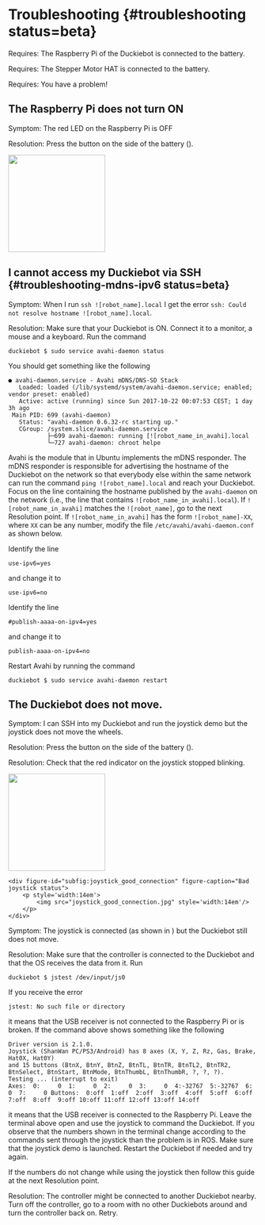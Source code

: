 # Troubleshooting {#troubleshooting status=beta}

<div class='requirements' markdown='1'>

Requires: The Raspberry Pi of the Duckiebot is connected to the battery.

Requires: The Stepper Motor HAT is connected to the battery.

Requires: You have a problem!

</div>

## The Raspberry Pi does not turn ON

Symptom: The red LED on the Raspberry Pi is OFF

Resolution: Press the button on the side of the battery ([](#fig:troubleshooting-battery-button)).

<div figure-id="fig:troubleshooting-battery-button" figure-caption="The power button on the RAVPower Battery.">
     <img src="battery_button.jpg" style='width: 14em'/>
</div>


## I cannot access my Duckiebot via SSH {#troubleshooting-mdns-ipv6 status=beta}

Symptom: When I run `ssh ![robot_name].local` I get the error `ssh: Could not resolve hostname ![robot_name].local`.

Resolution: Make sure that your Duckiebot is ON. Connect it to a monitor, a mouse and a keyboard. Run the command

    duckiebot $ sudo service avahi-daemon status

You should get something like the following

    ● avahi-daemon.service - Avahi mDNS/DNS-SD Stack
       Loaded: loaded (/lib/systemd/system/avahi-daemon.service; enabled; vendor preset: enabled)
       Active: active (running) since Sun 2017-10-22 00:07:53 CEST; 1 day 3h ago
     Main PID: 699 (avahi-daemon)
       Status: "avahi-daemon 0.6.32-rc starting up."
       CGroup: /system.slice/avahi-daemon.service
               ├─699 avahi-daemon: running [![robot_name_in_avahi].local
               └─727 avahi-daemon: chroot helpe

Avahi is the module that in Ubuntu implements the mDNS responder. The mDNS responder is responsible for advertising the hostname of the Duckiebot on the network so that everybody
else within the same network can run the command `ping ![robot_name].local` and reach your Duckiebot. Focus on the line containing the hostname published by the `avahi-daemon` on the network (i.e., the line that contains `![robot_name_in_avahi].local`).
If `![robot_name_in_avahi]` matches the `![robot_name]`, go to the next Resolution point.
If `![robot_name_in_avahi]` has the form `![robot_name]-XX`, where `XX` can be any number,
modify the file `/etc/avahi/avahi-daemon.conf` as shown below.

Identify the line

    use-ipv6=yes

and change it to

    use-ipv6=no

Identify the line

    #publish-aaaa-on-ipv4=yes

and change it to

    publish-aaaa-on-ipv4=no

Restart Avahi by running the command

    duckiebot $ sudo service avahi-daemon restart


## The Duckiebot does not move.

Symptom: I can SSH into my Duckiebot and run the joystick demo but the joystick does not move the wheels.

Resolution: Press the button on the side of the battery ([](#fig:troubleshooting-battery-button)).


Resolution: Check that the red indicator on the joystick stopped blinking.

<div figure-id="fig:joystick_connection_status" figure-class="flow-subfigures">
    <div figure-id="subfig:joystick_no_connection" figure-caption="Bad joystick status">
        <p style='width:14em'>
            <img src="troubleshooting-images/joystick_no_connection.jpg" style='width:14em'/>
        </p>
    </div>

    <div figure-id="subfig:joystick_good_connection" figure-caption="Bad joystick status">
        <p style='width:14em'>
            <img src="joystick_good_connection.jpg" style='width:14em'/>
        </p>
    </div>
</div>


Symptom: The joystick is connected (as shown in [](#subfig:joystick_good_connection)) but
the Duckiebot still does not move.

Resolution: Make sure that the controller is connected to the Duckiebot and that the OS
receives the data from it. Run

    duckiebot $ jstest /dev/input/js0

If you receive the error

    jstest: No such file or directory

it means that the USB receiver is not connected to the Raspberry Pi or is broken.
If the command above shows something like the following

    Driver version is 2.1.0.
    Joystick (ShanWan PC/PS3/Android) has 8 axes (X, Y, Z, Rz, Gas, Brake, Hat0X, Hat0Y)
    and 15 buttons (BtnX, BtnY, BtnZ, BtnTL, BtnTR, BtnTL2, BtnTR2, BtnSelect, BtnStart, BtnMode, BtnThumbL, BtnThumbR, ?, ?, ?).
    Testing ... (interrupt to exit)
    Axes:  0:     0  1:     0  2:     0  3:     0  4:-32767  5:-32767  6:     0  7:     0 Buttons:  0:off  1:off  2:off  3:off  4:off  5:off  6:off  7:off  8:off  9:off 10:off 11:off 12:off 13:off 14:off

it means that the USB receiver is connected to the Raspberry Pi. Leave the terminal above
open and use the joystick to command the Duckiebot. If you observe that the numbers shown
in the terminal change according to the commands sent through the joystick than the problem is
in ROS. Make sure that the joystick demo is launched. Restart the Duckiebot if needed and try
again.

If the numbers do not change while using the joystick then follow this guide at the next Resolution point.

Resolution: The controller might be connected to another Duckiebot nearby. Turn off the
controller, go to a room with no other Duckiebots around and turn the controller back
on. Retry.
